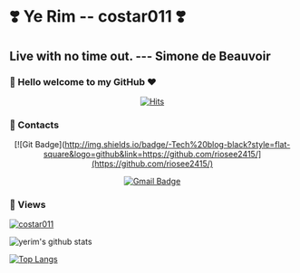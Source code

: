# ❣️ Ye Rim -- costar011 ❣️

## Live with no time out. --- Simone de Beauvoir

### 👋 Hello welcome to my GitHub ❤️

<div align=center>
  
[![Hits](https://hits.seeyoufarm.com/api/count/incr/badge.svg?url=https%3A%2F%2Fgithub.com%2Fgjbae1212%2Fhit-counter&count_bg=%231E7CAC&title_bg=%233AACED&icon=github.svg&icon_color=%23E7E7E7&title=My+Git&edge_flat=true)](https://hits.seeyoufarm.com)

</div>

### 📩 Contacts

<div align=center>

[![Git Badge](http://img.shields.io/badge/-Tech%20blog-black?style=flat-square&logo=github&link=https://github.com/riosee2415/](https://github.com/riosee2415/)

[![Gmail Badge](https://img.shields.io/badge/Gmail-d14836?style=flat-square&logo=Gmail&logoColor=white&link=mailto:yerim.dev@gmail.com)](mailto:yerim.dev@gmail.com)

</div>

### 🔎 Views
[![costar011](https://github-profile-trophy.vercel.app/?username=costar011&theme=onedark)](https://github.com/costar011)

![yerim's github stats](https://github-readme-stats.vercel.app/api?username=costar011&show_icons=true&theme=radical)

[![Top Langs](https://github-readme-stats.vercel.app/api/top-langs/?username=costar011&layout=compact)](https://github.com/costar011/github-readme-stats)
